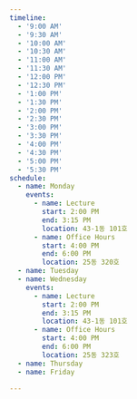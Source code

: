 ```yaml
---
timeline:
  - '9:00 AM'
  - '9:30 AM'
  - '10:00 AM'
  - '10:30 AM'
  - '11:00 AM'
  - '11:30 AM'
  - '12:00 PM'
  - '12:30 PM'
  - '1:00 PM'
  - '1:30 PM'
  - '2:00 PM'
  - '2:30 PM'
  - '3:00 PM'
  - '3:30 PM'
  - '4:00 PM'
  - '4:30 PM'
  - '5:00 PM'
  - '5:30 PM'
schedule:
  - name: Monday
    events:
      - name: Lecture
        start: 2:00 PM
        end: 3:15 PM
        location: 43-1동 101호
      - name: Office Hours
        start: 4:00 PM
        end: 6:00 PM
        location: 25동 320호
  - name: Tuesday
  - name: Wednesday
    events:
      - name: Lecture
        start: 2:00 PM
        end: 3:15 PM
        location: 43-1동 101호
      - name: Office Hours
        start: 4:00 PM
        end: 6:00 PM
        location: 25동 323호
  - name: Thursday
  - name: Friday

---
```

